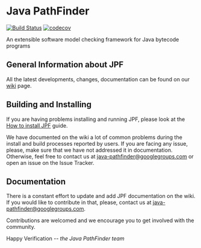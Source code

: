# Java PathFinder
[![Build Status](https://travis-ci.org/javapathfinder/jpf-core.svg?branch=master)](https://travis-ci.org/javapathfinder/jpf-core)
[![codecov](https://codecov.io/gh/javapathfinder/jpf-core/branch/master/graph/badge.svg)](https://codecov.io/gh/javapathfinder/jpf-core)

An extensible software model checking framework for Java bytecode programs

## General Information about JPF

All the latest developments, changes, documentation can be found on our
[wiki](https://github.com/javapathfinder/jpf-core/wiki) page.

## Building and Installing

If you are having problems installing and running JPF, please look at the [How
to install
JPF](https://github.com/javapathfinder/jpf-core/wiki/How-to-install-JPF) guide.


We have documented on the wiki a lot of common problems during the install and
build processes reported by users.  If you are facing any issue, please, make
sure that we have not addressed it in documentation. Otherwise, feel free to
contact us at java-pathfinder@googlegroups.com or open an issue on the Issue
Tracker.

## Documentation

There is a constant effort to update and add JPF documentation on the wiki.
If you would like to contribute in that, please, contact us at
java-pathfinder@googlegroups.com.

Contributions are welcomed and we encourage you to get involved with the
community.

Happy Verification
*-- the Java PathFinder team*
